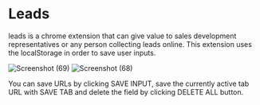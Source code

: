 # Leads
leads is a chrome extension that can give value to sales development representatives or any person collecting leads online.
This extension uses the localStorage in order to save user inputs.

![Screenshot (69)](https://user-images.githubusercontent.com/102602781/181206544-8715d5c1-c3da-46b5-a047-5fd5f24383d5.png)
![Screenshot (68)](https://user-images.githubusercontent.com/102602781/181206594-edc6fb57-0d3e-4ce4-b831-11190c4d88b6.png)

You can save URLs by clicking SAVE INPUT, save the currently active tab URL with SAVE TAB and delete the field by clicking DELETE ALL button. 
